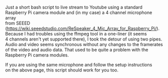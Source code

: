 

Just a short bash script to live stream to Youtube using a standard \
Raspberry Pi camera module and (in my case) a 4 channel microphone array \
from SEEED (https://wiki.seeedstudio.com/ReSpeaker_4_Mic_Array_for_Raspberry_Pi/). \
Because I had troubles using the ffmpeg tool in a one-liner (it seems \
4 channels aren't yet supported there), I took the detour of using two pipes. \
Audio and video seems synchronous without any changes to the framerates \
of the video and audio data. That used to be quite a problem with the \
Raspberry Pi camera modules.

If you are using the same microphone and follow the setup instructions \
on the above page, this script should work for you too.

